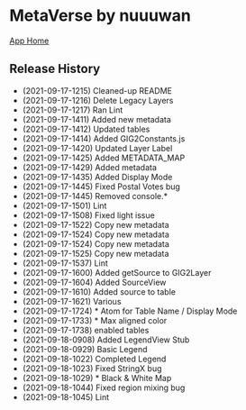 # MetaVerse by nuuuwan

[App Home](https://nuuuwan.github.io/metaverse)


## Release History
  
  *  (2021-09-17-1215) Cleaned-up README
  *  (2021-09-17-1216) Delete Legacy Layers
  *  (2021-09-17-1217) Ran Lint
  *  (2021-09-17-1411) Added new metadata
  *  (2021-09-17-1412) Updated tables
  *  (2021-09-17-1414) Added GIG2Constants.js
  *  (2021-09-17-1420) Updated Layer Label
  *  (2021-09-17-1425) Added METADATA_MAP
  *  (2021-09-17-1429) Added metadata
  *  (2021-09-17-1435) Added Display Mode
  *  (2021-09-17-1445) Fixed Postal Votes bug
  *  (2021-09-17-1445) Removed console.*
  *  (2021-09-17-1501) Lint
  *  (2021-09-17-1508) Fixed light issue
  *  (2021-09-17-1522) Copy new metadata
  *  (2021-09-17-1524) Copy new metadata
  *  (2021-09-17-1524) Copy new metadata
  *  (2021-09-17-1525) Copy new metadata
  *  (2021-09-17-1537) Lint
  *  (2021-09-17-1600) Added getSource to GIG2Layer
  *  (2021-09-17-1604) Added SourceView
  *  (2021-09-17-1610) Added source to table
  *  (2021-09-17-1621) Various
  *  (2021-09-17-1724) * Atom for Table Name / Display Mode
  *  (2021-09-17-1733) * Max aligned color
  *  (2021-09-17-1738) enabled tables
  *  (2021-09-18-0908) Added LegendView Stub
  *  (2021-09-18-0929) Basic Legend
  *  (2021-09-18-1022) Completed Legend
  *  (2021-09-18-1023) Fixed StringX bug
  *  (2021-09-18-1029) * Black & White Map
  *  (2021-09-18-1044) Fixed region mixing bug
  *  (2021-09-18-1045) Lint
